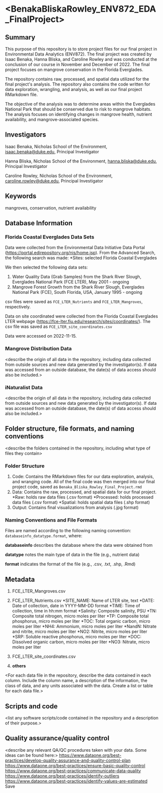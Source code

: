 # <BenakaBliskaRowley_ENV872_EDA_FinalProject>

## Summary

This purpose of this repository is to store project files for our final project in Environmental Data Analytics (ENV872). The final project was created by Isaac Benaka, Hanna Bliska, and Caroline Rowley and was conducted at the conclusion of our course in November and December of 2022. The final project focuses on mangrove conservation in the Florida Everglades. 

The repository contains raw, processed, and spatial data utilized for the final project's analysis. The repository also contains the code written for data exploration, wrangling, and analysis, as well as our final project RMarkdown file. 

The objective of the analysis was to determine areas within the Everglades National Park that should be conserved due to risk to mangrove habitats. The analysis focuses on identifying changes in mangrove health, nutrient availability, and mangrove-associated species. 

## Investigators

Isaac Benaka, Nicholas School of the Environment, 
isaac.benaka@duke.edu, Principal Investigator

Hanna Bliska, Nicholas School of the Environment, 
hanna.bliska@duke.edu, Principal Investigator

Caroline Rowley, Nicholas School of the Environment, 
caroline.rowley@duke.edu, Principal Investigator

## Keywords

mangroves, conservation, nutrient availability

## Database Information

### Florida Coastal Everglades Data Sets
Data were collected from the Environmental Data Initiative Data Portal (https://portal.edirepository.org/nis/home.jsp). From the Advanced Search, the following search was made: 
*Sites: selected Florida Coastal Everglades

We then selected the following data sets:
1. Water Quality Data (Grab Samples) from the Shark River Slough, Everglades National Park (FCE LTER), May 2001 - ongoing
2. Mangrove Forest Growth from the Shark River Slough, Everglades National Park (FCE), South Florida, USA, January 1995 - ongoing

csv files were saved as `FCE_LTER_Nutrients` and 
`FCE_LTER_Mangroves`, respectively.

Data on site coordinated were collected from the Florida Coastal Everglades LTER webpage (https://fce-lter.fiu.edu/research/sites/coordinates/). The csv file was saved as `FCE_LTER_site_coordinates.csv`

Data were accessed on 2022-11-15.

### Mangrove Distribution Data

<describe the origin of all data in the repository, including data collected from outside sources and new data generated by the investigator(s). If data was accessed from an outside database, the date(s) of data access should also be included.>

### iNaturalist Data

<describe the origin of all data in the repository, including data collected from outside sources and new data generated by the investigator(s). If data was accessed from an outside database, the date(s) of data access should also be included.>

## Folder structure, file formats, and naming conventions 

<describe the folders contained in the repository, including what type of files they contain>

### Folder Structure
1. Code: Contains the RMarkdown files for our data exploration, analysis, and wranging code. All of the final code was then merged into our final project code, saved as `Benaka_Bliska_Rowley_Final_Project.rmd`
2. Data: Contains the raw, processed, and spatial data for our final project.
  *Raw: holds raw data files (.csv format)
  *Processed: holds processed data files (.csv format)
  *Spatial: holds spatial data files (.shp format)
3. Output: Contains final visualizations from analysis (.jpg format)

### Naming Conventions and File Formats
Files are named according to the following naming convention: `databaseinfo_datatype.format`, where: 

**databaseinfo** describes the database where the data were obtained from 

**datatype** notes the main type of data in the file (e.g., nutrient data)

**format** indicates the format of the file (e.g., .csv, .txt, .shp, .Rmd)

## Metadata
1. FCE_LTER_Mangroves.csv

2. FCE_LTER_Nutrients.csv
*SITE_NAME: Name of LTER site, text
*DATE: Date of collection, date in YYYY-MM-DD format
*TIME: Time of collection, time in hh:mm format
*Salinity: Composite salinity, PSU
*TN: Composite total nitrogen, micro moles per liter
*TP: Composite total phosphorus, micro moles per liter
*TOC: Total organic carbon, micro moles per liter
*NH4: Ammonium, micro moles per liter 
*NandN: Nitrate and nitrite, micro moles per liter
*NO2: Nitrite, micro moles per liter
*SRP: Soluble reactive phosphorus, micro moles per liter
*DOC: Dissolved organic carbon, micro moles per liter
*NO3: Nitrate, micro moles per liter

3. FCE_LTER_site_coordinates.csv
4. **others**

<For each data file in the repository, describe the data contained in each column. Include the column name, a description of the information, the class of data, and any units associated with the data. Create a list or table for each data file.> 

## Scripts and code

<list any software scripts/code contained in the repository and a description of their purpose.>

## Quality assurance/quality control

<describe any relevant QA/QC procedures taken with your data. Some ideas can be found here:>
<https://www.dataone.org/best-practices/develop-quality-assurance-and-quality-control-plan>
<https://www.dataone.org/best-practices/ensure-basic-quality-control>
<https://www.dataone.org/best-practices/communicate-data-quality>
<https://www.dataone.org/best-practices/identify-outliers>
<https://www.dataone.org/best-practices/identify-values-are-estimated>
Save
